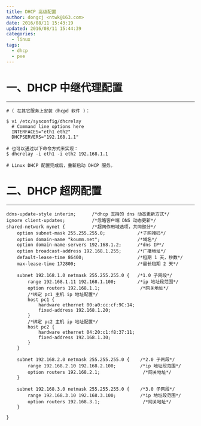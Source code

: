 ```yaml
---
title: DHCP 高级配置
author: dongcj <ntwk@163.com>
date: 2016/08/11 15:43:19
updated: 2016/08/11 15:44:39
categories:
  - linux
tags:
  - dhcp
  - pxe
---
```


# 一、DHCP 中继代理配置
---
    # ( 在其它服务上安装 dhcpd 软件 )：

    $ vi /etc/sysconfig/dhcrelay
      # Command line options here
      INTERFACES="eth1 eth2"
      DHCPSERVERS="192.168.1.1"

    # 也可以通过以下命令方式来实现：
    $ dhcrelay -i eth1 -i eth2 192.168.1.1

    # Linux DHCP 配置完成后，重新启动 DHCP 服务。

# 二、DHCP 超网配置
---

    ddns-update-style interim;      /*dhcp 支持的 dns 动态更新方式*/
    ignore client-updates;          /*忽略客户端 DNS 动态更新*/
    shared-network mynet {          /*超网作用域选项，共同部分*/
        option subnet-mask 255.255.255.0;            /*子网掩码*/
        option domain-name "koumm.net";              /*域名*/
        option domain-name-servers 192.168.1.2;      /*dns IP*/
        option broadcast-address 192.168.1.255;      /*广播地址*/
        default-lease-time 86400;                    /*租期 1 天，秒数*/
        max-lease-time 172800;                       /*最长租期 2 天*/

        subnet 192.168.1.0 netmask 255.255.255.0 {   /*1.0 子网段*/
            range 192.168.1.11 192.168.1.100;        /*ip 地址段范围*/
            option routers 192.168.1.1;               /*网关地址*/
            /*绑定 pc1 主机 ip 地址配置*/
            host pc1 {
                hardware ethernet 00:a0:cc:cf:9C:14;
                fixed-address 192.168.1.20;
            }
            /*绑定 pc2 主机 ip 地址配置*/
            host pc2 {
                hardware ethernet 04:20:c1:f8:37:11;
                fixed-address 192.168.1.30;
            }
        }

        subnet 192.168.2.0 netmask 255.255.255.0 {    /*2.0 子网段*/
            range 192.168.2.10 192.168.2.100;         /*ip 地址段范围*/
            option routers 192.168.2.1;                /*网关地址*/
        }

        subnet 192.168.3.0 netmask 255.255.255.0 {    /*3.0 子网段*/
            range 192.168.3.10 192.168.3.100;         /*ip 地址段范围*/
            option routers 192.168.3.1;                /*网关地址*/
        }

    }

